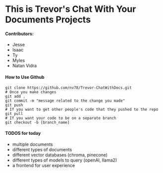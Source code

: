 
# This is Trevor's Chat With Your Documents Projects

#### Contributors:
- Jesse
- Isaac
- Ty
- Myles
- Natan Vidra

#### How to Use Github

```
git clone https://github.com/nv78/Trevor-ChatWithDocs.git
# Once you make changes
git add .
git commit -m "message related to the change you made"
git push
# If you want to get other people's code that they pushed to the repo
git pull
# If you want your code to be on a separate branch
git checkout -b [branch_name]

```

#### TODOS for today

- multiple documents
- different types of documents
- different vector databases (chroma, pinecone)
- different types of models to query (openAI, llama2)
- a frontend for user experience
